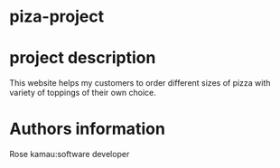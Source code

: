 # piza-project
# project description
This website helps my customers to order different sizes of pizza with variety of toppings of their own choice.
# Authors information
Rose kamau:software developer

